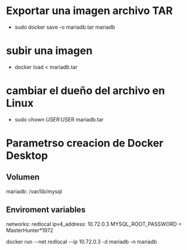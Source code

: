 # Exportar una imagen archivo TAR
- sudo docker save -o mariadb.tar mariadb
# subir una imagen
- docker load < mariadb.tar
# cambiar el dueño del archivo en Linux
- sudo chown $USER:$USER mariadb.tar

# Parametrso creacion de Docker Desktop
## Volumen

mariadb: /var/lib/mysql

## Enviroment variables

networks: redlocal
ipv4_address: 10.72.0.3
MYSQL_ROOT_PASSWORD = MasterHunter*1972

docker run --net redlocal --ip 10.72.0.3 -d mariadb -n mariadb